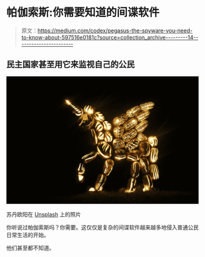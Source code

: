 # 帕伽索斯:你需要知道的间谍软件

> 原文：<https://medium.com/codex/pegasus-the-spyware-you-need-to-know-about-597516e0181c?source=collection_archive---------14----------------------->

## 民主国家甚至用它来监视自己的公民

![](img/da5dabe3bb2400c38a24cafb804e4b19.png)

苏丹欧阳在 [Unsplash](https://unsplash.com?utm_source=medium&utm_medium=referral) 上的照片

你听说过帕伽索斯吗？你需要。这仅仅是复杂的间谍软件越来越多地侵入普通公民日常生活的开始。

他们甚至都不知道。